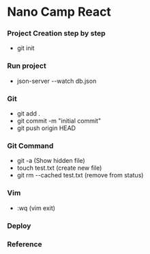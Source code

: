 # Nano Camp React


### Project Creation step by step
- git init


### Run project
- json-server --watch db.json

### Git
- git add .
- git commit -m "initial commit"
- git push origin HEAD


### Git Command
- git -a (Show hidden file)
- touch test.txt (create new file)
- git rm --cached test.txt (remove from status)

### Vim
- :wq (vim exit)

### Deploy


### Reference


